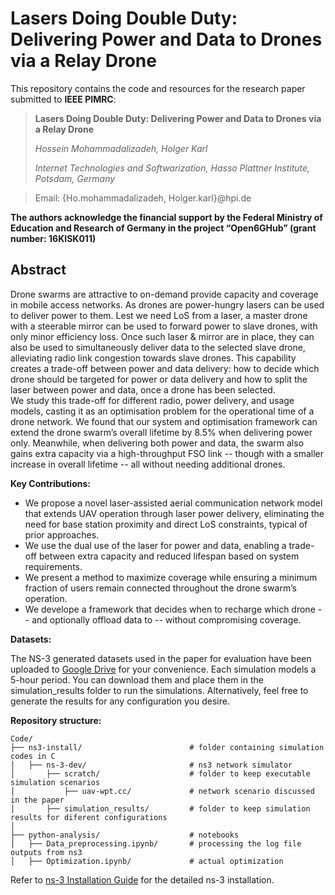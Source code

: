 # Lasers Doing Double Duty: Delivering Power and Data to Drones via a Relay Drone

This repository contains the code and resources for the research paper submitted to **IEEE PIMRC**:

> **Lasers Doing Double Duty: Delivering Power and Data to Drones via a Relay Drone**
>
> *Hossein Mohammadalizadeh, Holger Karl*
>
> *Internet Technologies and Softwarization,*
> *Hasso Plattner Institute, Potsdam, Germany*

> Email: {Ho.mohammadalizadeh, Holger.karl}@hpi.de

**The authors acknowledge the financial support by the Federal Ministry
of Education and Research of Germany in the project “Open6GHub” (grant
number: 16KISK011)**

## Abstract

Drone swarms are  attractive  to on-demand  provide capacity and coverage  in mobile access networks. 
As drones are power-hungry lasers can be used to deliver power to them.
Lest we need LoS from a laser, a master drone with a steerable mirror can be used to forward power
to slave drones, with only minor efficiency loss. 
Once such  laser \& mirror are in place, they can also be used to simultaneously deliver data to the 
selected slave drone, alleviating radio link congestion towards slave drones. 
This capability creates a trade-off between power and data delivery: how to decide which drone should 
be targeted for power or data delivery and how to split the laser between power and data, once a drone has been 
selected.  
We study this trade-off for different radio, power delivery, and usage models, casting it as an optimisation problem for the 
operational time of a drone network. We found that our system and optimisation framework can extend the drone swarm’s overall 
lifetime by 8.5% when delivering power only. Meanwhile, when delivering both power and data, 
the swarm also gains extra capacity via a high-throughput FSO link -- though with a smaller increase in overall lifetime -- 
all without needing additional drones.

**Key Contributions:**

- We propose a novel laser-assisted aerial communication network model that extends UAV operation through laser power delivery, eliminating the need for base station proximity and direct LoS constraints, typical of prior approaches.
- We use the dual use of the laser for power and data, enabling a trade-off between extra capacity and reduced lifespan based on system requirements.
- We present a method to maximize coverage while ensuring a minimum fraction of users remain connected throughout the drone swarm’s operation.
- We develope a framework that decides when to recharge which drone -- and optionally offload data to -- without compromising coverage.

**Datasets:**

The NS-3 generated datasets used in the paper for evaluation have been uploaded to [Google Drive](https://drive.google.com/drive/folders/1zZRRkLt9LYwmP-urwu8MsooVHQ-o3MjB?usp=sharing) for your convenience. Each simulation models a 5-hour period. You can download them and place them in the simulation_results folder to run the simulations. Alternatively, feel free to generate the results for any configuration you desire.

**Repository structure:**
```
Code/
├── ns3-install/                        # folder containing simulation codes in C
│   ├── ns-3-dev/                       # ns3 network simulator
│       ├── scratch/                    # folder to keep executable simulation scenarios
│           ├── uav-wpt.cc/             # network scenario discussed in the paper
│       ├── simulation_results/         # folder to keep simulation results for diferent configurations  
│
├── python-analysis/                    # notebooks
│   ├── Data_preprocessing.ipynb/       # processing the log file outputs from ns3
│   ├── Optimization.ipynb/             # actual optimization

```

Refer to [ns-3 Installation Guide](https://www.nsnam.org/docs/installation/html/) for the detailed ns-3 installation.